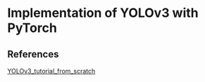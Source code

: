 # Implementation of YOLOv3 with PyTorch

## References

[YOLOv3_tutorial_from_scratch](https://blog.paperspace.com/how-to-implement-a-yolo-object-detector-in-pytorch/)
